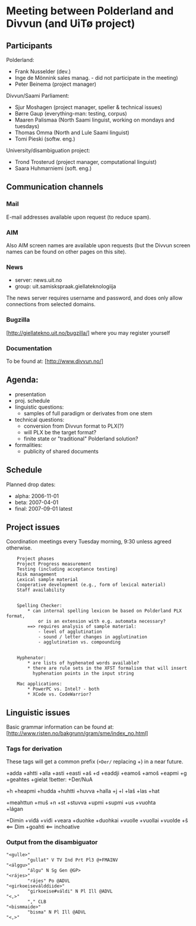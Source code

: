 # Meeting between Polderland and Divvun (and UiTø project)

## Participants

Polderland:
* Frank Nusselder (dev.)
* Inge de Mönnink sales manag. - did not participate in the meeting)
* Peter Beinema (project manager)

Divvun/Saami Parliament:
* Sjur Moshagen (project manager, speller & technical issues)
* Børre Gaup (everything-man: testing, corpus)
* Maaren Palismaa (North Saami linguist, working on mondays and tuesdays)
* Thomas Omma (North and Lule Saami linguist)
* Tomi Pieski (softw. eng.)

University/disambiguation project:
* Trond Trosterud (project manager, computational linguist)
* Saara Huhmarniemi (soft. eng.)

## Communication channels

### Mail
E-mail addresses available upon request (to reduce spam).

### AIM
Also AIM screen names are available upon requests (but the Divvun screen names
can be found on other pages on this site).

### News
* server:  news.uit.no
* group: uit.samiskspraak.giellateknologiija

The news server requires username and password, and does only allow connections
from selected domains.

### Bugzilla
[http://giellatekno.uit.no/bugzilla/] where you may register yourself

### Documentation
To be found at:
[http://www.divvun.no/]

## Agenda:

* presentation
* proj. schedule
* linguistic questions:
    - samples of full paradigm or derivates from one stem
* technical questions:
    - conversion from Divvun format to PLX(?)
    - will PLX be the target format?
    - finite state or "traditional" Polderland solution?
* formalities:
    - publicity of shared documents

## Schedule

Planned drop dates:
* alpha: 2006-11-01
* beta:  2007-04-01
* final: 2007-09-01 latest

## Project issues

Coordination meetings every Tuesday morning, 9:30 unless agreed otherwise.

```
	Project phases
	Project Progress measurement
	Testing (including acceptance testing)
	Risk management
	Lexical sample material
	Cooperative development (e.g., form of lexical material)
	Staff availability

	
	Spelling Checker: 
		* can internal spelling lexicon be based on Polderland PLX format,
			or is an extension with e.g. automata necessary?
		==> requires analysis of sample material:
			- level of agglutination
			- sound / letter changes in agglutination
			- agglutination vs. compounding

		
	Hyphenator:
		* are lists of hyphenated words available?
		* there are rule sets in the XFST formalism that will insert
		  hyphenation points in the input string

	Mac applications:
		* PowerPC vs. Intel? - both
		* XCode vs. CodeWarrior?
```

## Linguistic issues

Basic grammar information can be found at:
[http://www.risten.no/bakgrunn/gram/sme/index_no.html]

### Tags for derivation
These tags will get a common prefix (`+Der/` replacing +) in a near future.

+adda
+ahtti
+alla
+asti
+easti
+aš
+d
+eaddji
+eamoš
+amoš
+eapmi
+g
+geahtes
+gielat !better:
+Der/NuA

+h
+heapmi
+hudda
+huhtti
+huvva
+halla
+j
+l
+laš
+las
+hat

+meahttun
+muš
+n
+st
+stuvva
+upmi
+supmi
+us
+vuohta  
+lágan

+Dimin
+viđá
+viđi
+veara
+duohke
+duohkai
+vuolle
+vuollai
+vuolde
+š <== Dim 
+goahti <== inchoative

### Output from the disambiguator
```
"<gulle>"
        "gullat" V TV Ind Prt Pl3 @+FMAINV
"<álggu>"
        "álgu" N Sg Gen @GP>
"<rájes>"
        "rájes" Po @ADVL
"<girkoeiseválddiide>"
        "girkoeise#váldi" N Pl Ill @ADVL
"<,>"
        "," CLB
"<bismmaide>"
        "bisma" N Pl Ill @ADVL
"<,>"
```
